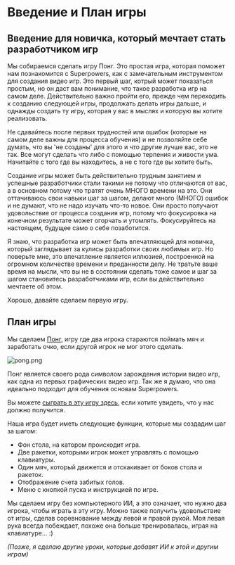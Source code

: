 # Введение и План игры

## Введение для новичка, который мечтает стать разработчиком игр

Мы собираемся сделать игру Понг. Это простая игра, которая поможет нам познакомится с Superpowers, как с замечательным инструментом для создания видео игр. Это первый шаг, котрый может показаться простым, но он даст вам понимание, что такое разработка игр на самом деле. Действительно важно пройти его, прежде чем переходить к созданию следующей игры, продолжать делать игры дальше, и однажды создать ту игру, которая у вас в мыслях и которую вы хотите реализовать.

Не сдавайтесь после первых трудностей или ошибок (которые на самом деле важны для процесса обучения) и не позволяйте себе думать, что вы 'не созданы' для этого и что другие лучше вас, это не так. Все могут сделать что либо с помощью терпения и живости ума. Начитайте с того где вы находитесь, а не с того где вы хотите быть.

Создание игры может быть действительно трудным занятием и успешные разработчики стали такими не потому что отличаются от вас, а в основном потому что тратят очень МНОГО времени на это. Они оттачиваюсь свои навыки шаг за шагом, делают много (МНОГО) ошибок и не думают, что не надо изучать что-то новое. Они просто получают удовольствие от процесса создания игр, потому что фокусировка на конечном результате может огорчать и утомлять. Фокусируйтесь на настоящем, будущее само о себе позаботится.

Я знаю, что разработка игр может быть впечатляющей для новичка, который заглядывает за кулисы разработки своих любимых игр. Но поверьте мне, это впечатление является иллюзией, построенной на огромном количестве времени и преданности делу. Не тратьте ваше время на мысли, что вы не в состоянии сделать тоже самое и шаг за шагом становитесь разработчиками игр, если вы действительно мечтаете об этом.

Хорошо, давайте сделаем первую игру.

## План игры

Мы сделаем [Понг][1], игру где два игрока стараются поймать мяч и заработать очко, если другой игрок не мог этого сделать.

![pong.png](https://github.com/mseyne/superpowers-tutorials/raw/master/1SuperPong/img/pong.png)

Понг является своего рода символом зарождения истории видео игр, как одна из первых графических видео игр.
Так же я думаю, что она идеально подходит для обучения основам Superpowers.

Вы можете [сыграть в эту игру здесь][2], если хотите увидеть, что у нас должно получится.

Наша игра будет иметь следующие функции, которые мы создадим шаг за шагом:

* Фон стола, на катором происходит игра.
* Две ракетки, которыми игрок может управлять с помощью клавиатуры.
* Один мяч, который движется и отскакивает от боков стола и ракеток.
* Отображение счета забитых голов.
* Меню с кнопкой пуска и инструкцией по игре.

Мы сделаем игру без компьютерного ИИ, а это означает, что нужно два игрока, чтобы играть в эту игру. Можно также получить удовольствие от игры, сделав соревнование между левой и правой рукой. Моя левая рука всегда побеждает, похоже она больше тренировалась, играя на клавиатуре... :)

*(Позже, я сделаю другие уроки, которые добавят ИИ к этой и другим играм)*

[1]: https://ru.wikipedia.org/wiki/Pong_(%D0%B8%D0%B3%D1%80%D0%B0)
[2]: http://mseyne.itch.io/pong
